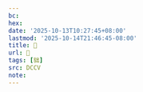 ```yaml
---
bc:
hex:
date: '2025-10-13T10:27:45+08:00'
lastmod: '2025-10-14T21:46:45-08:00'
title: 􃘸
url: 􃘸
tags: [貀]
src: DCCV
note:
---
```

